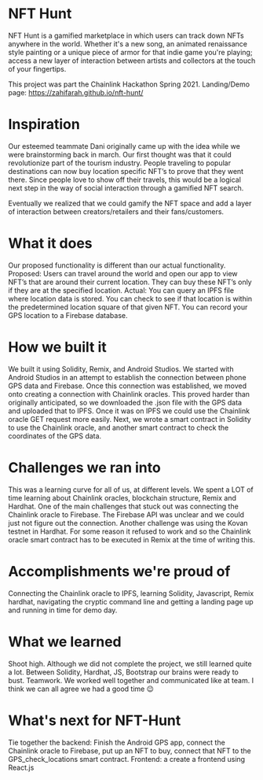 # NFT Hunt
NFT Hunt is a gamified marketplace in which users can track down NFTs anywhere in the world.
Whether it's a new song, an animated renaissance style painting or a unique piece of armor for that indie game you're playing; access a new layer of
interaction between artists and collectors at the touch of your fingertips.

This project was part the Chainlink Hackathon Spring 2021.
Landing/Demo page: https://zahifarah.github.io/nft-hunt/

# Inspiration
Our esteemed teammate Dani originally came up with the idea while we were brainstorming back in march. Our first thought was that it could revolutionize part of the tourism industry. People traveling to popular destinations can now buy location specific NFT’s to prove that they went there. Since people love to show off their travels, this would be a logical next step in the way of social interaction through a gamified NFT search.

Eventually we realized that we could gamify the NFT space and add a layer of interaction between creators/retailers and their fans/customers.

# What it does
Our proposed functionality is different than our actual functionality. 
Proposed: Users can travel around the world and open our app to view NFT’s that are around their current location. They can buy these NFT’s only if they are at the specified location. 
Actual: You can query an IPFS file where location data is stored. You can check to see if that location is within the predetermined location square of that given NFT. You can record your GPS location to a Firebase database.

# How we built it
We built it using Solidity, Remix, and Android Studios. We started with Android Studios in an attempt to establish the connection between phone GPS data and Firebase. Once this connection was established, we moved onto creating a connection with Chainlink oracles. This proved harder than originally anticipated, so we downloaded the .json file with the GPS data and uploaded that to IPFS. Once it was on IPFS we could use the Chainlink oracle GET request more easily. Next, we wrote a smart contract in Solidity to use the Chainlink oracle, and another smart contract to check the coordinates of the GPS data.

# Challenges we ran into
This was a learning curve for all of us, at different levels. We spent a LOT of time learning about Chainlink oracles, blockchain structure, Remix and Hardhat. One of the main challenges that stuck out was connecting the Chainlink oracle to Firebase. The Firebase API was unclear and we could just not figure out the connection. Another challenge was using the Kovan testnet in Hardhat. For some reason it refused to work and so the Chainlink oracle smart contract has to be executed in Remix at the time of writing this.

# Accomplishments we're proud of
Connecting the Chainlink oracle to IPFS, learning Solidity, Javascript, Remix hardhat, navigating the cryptic command line and getting a landing page up and running in time for demo day.

# What we learned
Shoot high. Although we did not complete the project, we still learned quite a lot. Between Solidity, Hardhat, JS, Bootstrap our brains were ready to bust. Teamwork. We worked well together and communicated like at team. I think we can all agree we had a good time 😉

# What's next for NFT-Hunt
Tie together the backend: Finish the Android GPS app, connect the Chainlink oracle to Firebase, put up an NFT to buy, connect that NFT to the GPS_check_locations smart contract. 
Frontend: a create a frontend using React.js



